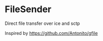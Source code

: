 # FileSender

Direct file transfer over ice and sctp

Inspired by https://github.com/Antonito/gfile
